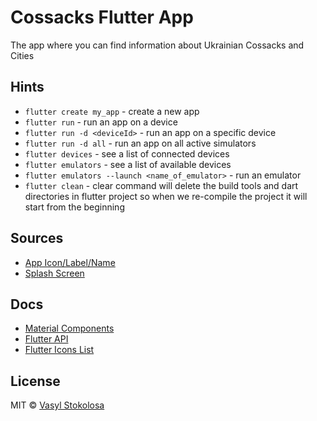 # Cossacks Flutter App
The app where you can find information about Ukrainian Cossacks and Cities

## Hints
 - `flutter create my_app` - create a new app
 - `flutter run` - run an app on a device
 - `flutter run -d <deviceId>` - run an app on a specific device
 - `flutter run -d all` - run an app on all active simulators
 - `flutter devices` - see a list of connected devices
 - `flutter emulators` - see a list of available devices
 - `flutter emulators --launch <name_of_emulator>` - run an emulator
 - `flutter clean` - clear command will delete the build tools and dart directories in flutter project so when we re-compile the project it will start from the beginning

## Sources
 - [App Icon/Label/Name](./docs/AppIcon.md)
 - [Splash Screen](./docs/SplashScreen.md)

## Docs

 - [Material Components](https://material.io/components/)
 - [Flutter API](https://api.flutter.dev/index.html)
 - [Flutter Icons List](https://material.io/resources/icons/?style=baseline)

## License

MIT © [Vasyl Stokolosa](https://about.me/shystruk)
